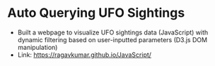 # Auto Querying UFO Sightings
- Built a webpage to visualize UFO sightings data (JavaScript) with dynamic filtering based on user-inputted parameters (D3.js DOM manipulation)
- Link: https://ragavkumar.github.io/JavaScript/
